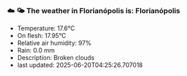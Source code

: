 ### ☁️ 🌤️  The weather in Florianópolis is: Florianópolis

- Temperature: 17.6°C
- On flesh: 17.95°C
- Relative air humidity: 97%
- Rain: 0.0 mm
- Description: Broken clouds
- last updated: 2025-06-20T04:25:26.707018
